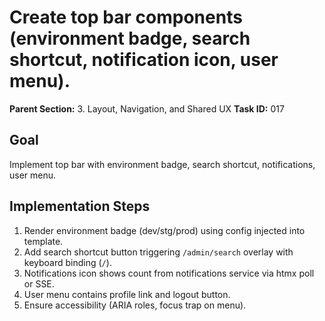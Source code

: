 # Create top bar components (environment badge, search shortcut, notification icon, user menu).

**Parent Section:** 3. Layout, Navigation, and Shared UX
**Task ID:** 017

## Goal
Implement top bar with environment badge, search shortcut, notifications, user menu.

## Implementation Steps
1. Render environment badge (dev/stg/prod) using config injected into template.
2. Add search shortcut button triggering `/admin/search` overlay with keyboard binding (`/`).
3. Notifications icon shows count from notifications service via htmx poll or SSE.
4. User menu contains profile link and logout button.
5. Ensure accessibility (ARIA roles, focus trap on menu).
